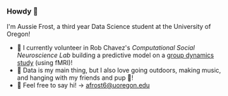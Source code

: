 ### Howdy 👋

I'm Aussie Frost, a third year Data Science student at the University of Oregon!
- 🌱 I currently volunteer in Rob Chavez's *Computational Social Neuroscience Lab* building a predictive model on a [group dynamics study](https://drive.google.com/file/d/1izPhEpN1qDBnrQXxh3ieCiWiWzlfmrl1/view) (using fMRI)!
- 🚵 Data is my main thing, but I also love going outdoors, making music, and hanging with my friends and pup 🐶!
- 💬 Feel free to say hi! -> afrost6@uoregon.edu

<!--
**austinfroste/austinfroste** is a ✨ _special_ ✨ repository because its `README.md` (this file) appears on your GitHub profile.

Here are some ideas to get you started:

- 🔭 I’m currently working on ...
- 🌱 I’m currently learning ...
- 👯 I’m looking to collaborate on ...
- 🤔 I’m looking for help with ...
- 💬 Ask me about ...
- 📫 How to reach me: ...
- 😄 Pronouns: ...
- ⚡ Fun fact: ...
-->
